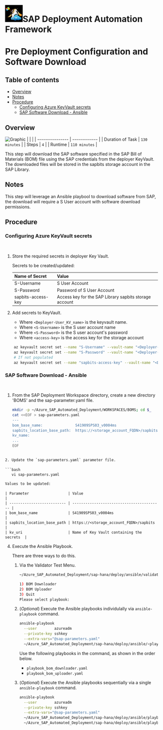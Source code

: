 # ![SAP Deployment Automation Framework](../../../assets/images/UnicornSAPBlack64x64.png)**SAP Deployment Automation Framework** #

# Pre Deployment Configuration and Software Download <!-- omit in toc --> #

## Table of contents <!-- omit in toc --> ##

- [Overview](#overview)
- [Notes](#notes)
- [Procedure](#procedure)
  - [Configuring Azure KeyVault secrets](#configuring-azure-keyvault-secrets)
  - [SAP Software Download - Ansible](#sap-software-download---ansible)

## Overview ##

![Graphic]()
|                  |               |
| ---------------- | ------------- |
| Duration of Task | `130 minutes` |
| Steps            | `4`           |
| Runtime          | `110 minutes` |

This step will download the SAP software specified in the SAP Bill of Materials (BOM) file using the SAP credentials from the deployer KeyVault. The downloaded files will be stored in the sapbits storage account in the SAP Library.

## Notes ##

This step will leverage an Ansible playbool to download software from SAP, the download will require a S User account with software download permissions.

## Procedure ##

### Configuring Azure KeyVault secrets ###

<br>

1. Store the required secrets in deployer Key Vault.

    Secrets to be created/updated:

    | Name of Secret             | Value                                                  |
    | -------------------------- | ------------------------------------------------------ |
    | S-Username                 | S User Account                                         |
    | S-Password                 | Password of S User Account                             |
    | sapbits-access-key         | Access key for the SAP Library sapbits storage account |

2. Add secrets to KeyVault.
   - Where `<Deployer-User_KV_name>` is the keyvault name.
   - Where `<S-Username>` is the S user account name
   - Where `<S-Password>` is the S user account's password
   - Where `<access-key>` is the access key for the storage account

```bash
    az keyvault secret set --name "S-Username" --vault-name "<Deployer-User_KV_name>" --value "<S-Username>";
    az keyvault secret set --name "S-Password" --vault-name "<Deployer-User_KV_name>" --value "<S-Password>";
    # If not populated
    az keyvault secret set --name "sapbits-access-key" --vault-name "<Deployer-User_KV_name>" --value "<access-key>";
```

### SAP Software Download - Ansible ###

<br>

1. From the SAP Deployment Workspace directory, create a new directory 'BOMS' and the sap-parameter.yaml file.

    ```bash
    mkdir -p ~/Azure_SAP_Automated_Deployment/WORKSPACES/BOMS; cd $_
    cat <<EOF > sap-parameters.yaml
    ---
    bom_base_name:               S41909SPS03_v0004ms
    sapbits_location_base_path:  https://<storage_account_FQDN>/sapbits
    kv_name:                      
    ...
    EOF
    
 ```
    
2. Update the `sap-parameters.yaml` parameter file.

 ```bash
    vi sap-parameters.yaml
 ```

    Values to be updated:

    | Parameter                  | Value                                     |
    | -------------------------- | ----------------------------------------- |
    | bom_base_name              | S41909SPS03_v0004ms                       |
    | sapbits_location_base_path | https://<storage_account_FQDN>/sapbits    |
    | kv_uri                     | Name of Key Vault containing the secrets  |

4. Execute the Ansible Playbook.

    There are three ways to do this.

    1. Via the Validator Test Menu.

        ```bash
        ~/Azure_SAP_Automated_Deployment/sap-hana/deploy/ansible/validator_test_menu.sh
        ```

        ```bash
        1) BOM Downloader
        2) BOM Uploader
        3) Quit
        Please select playbook: 
        ```

    2. (*Optional*) Execute the Ansible playbooks individulally via `ansible-playbook` command.

        ```bash
        ansible-playbook                                                                                   \
          --user        azureadm                                                                           \
          --private-key sshkey                                                                             \
          --extra-vars="@sap-parameters.yaml"                                                              \
          ~/Azure_SAP_Automated_Deployment/sap-hana/deploy/ansible/<playbook>
        ```

        Use the following playbooks in the command, as shown in the order below.
        - `playbook_bom_downloader.yaml`
        - `playbook_bom_uploader.yaml`

    3. (*Optional*) Execute the Ansible playbooks sequentially via a single `ansible-playbook` command.

        ```bash
        ansible-playbook                                                                                   \
          --user        azureadm                                                                           \
          --private-key sshkey                                                                             \
          --extra-vars="@sap-parameters.yaml"                                                              \
          ~/Azure_SAP_Automated_Deployment/sap-hana/deploy/ansible/playbook_bom_downloader.yaml            \
          ~/Azure_SAP_Automated_Deployment/sap-hana/deploy/ansible/playbook_bom_uploader.yaml              
        ```
